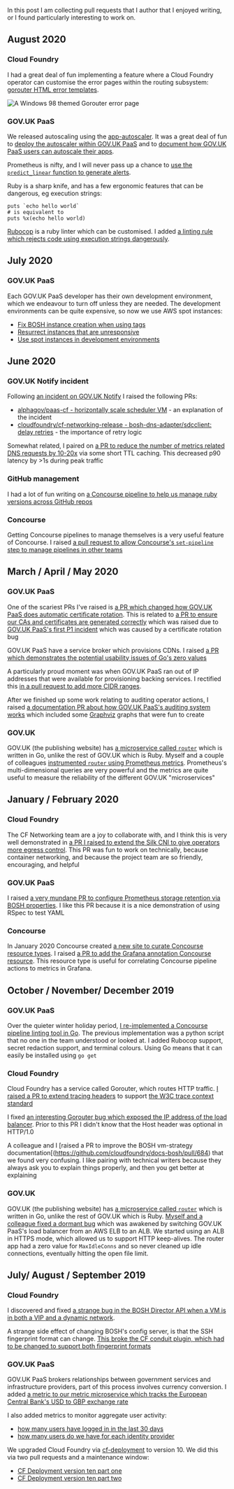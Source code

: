 In this post I am collecting pull requests that I author that I enjoyed
writing, or I found particularly interesting to work on.

## August 2020

### Cloud Foundry

I had a great deal of fun implementing a feature where a Cloud Foundry operator
can customise the error pages within the routing subsystem:
[gorouter HTML error templates](https://github.com/cloudfoundry/gorouter/pull/271).

![A Windows 98 themed Gorouter error page](/images/gorouter-404.png)

### GOV.UK PaaS

We released autoscaling using the
[app-autoscaler](https://github.com/cloudfoundry/app-autoscaler).
It was a great deal of fun to
[deploy the autoscaler within GOV.UK PaaS](https://github.com/alphagov/paas-cf/pull/2408)
and to
[document how GOV.UK PaaS users can autoscale their apps](https://github.com/alphagov/paas-tech-docs/pull/334).

Prometheus is nifty, and I will never pass up a chance to
[use the `predict_linear` function to generate alerts](https://github.com/alphagov/paas-cf/pull/2407).

Ruby is a sharp knife, and has a few ergonomic features that can be dangerous, eg
execution strings:

    puts `echo hello world`
    # is equivalent to
    puts %x(echo hello world)

[Rubocop](https://rubocop.org/) is a ruby linter which can be customised.
I added [a linting rule which rejects code using execution strings dangerously](https://github.com/alphagov/paas-cf/pull/2420).

## July 2020

### GOV.UK PaaS

Each GOV.UK PaaS developer has their own development environment, which we
endeavour to turn off unless they are needed. The development environments can
be quite expensive, so now we use AWS spot instances:

- [Fix BOSH instance creation when using tags](https://github.com/cloudfoundry/bosh-aws-cpi-release/pull/105)
- [Resurrect instances that are unresponsive](https://github.com/alphagov/paas-bootstrap/pull/376)
- [Use spot instances in development environments](https://github.com/alphagov/paas-cf/pull/2377)

## June 2020

### GOV.UK Notify incident

Following
[an incident on GOV.UK Notify](https://status.notifications.service.gov.uk/incidents/jbwmppqcphg0)
I raised the following PRs:

- [alphagov/paas-cf - horizontally scale scheduler VM](https://github.com/alphagov/paas-cf/pull/2358) - an explanation of the incident
- [cloudfoundry/cf-networking-release - bosh-dns-adapter/sdcclient: delay retries](https://github.com/cloudfoundry/cf-networking-release/pull/81) - the importance of retry logic

Somewhat related, I paired on
[a PR to reduce the number of metrics related DNS requests by 10-20x](https://github.com/alphagov/notifications-utils/pull/752)
via some short TTL caching.
This decreased p90 latency by >1s during peak traffic

### GitHub management

I had a lot of fun writing on
[a Concourse pipeline to help us manage ruby versions across GitHub repos](https://github.com/alphagov/paas-release-ci/pull/145)

### Concourse

Getting Concourse pipelines to manage themselves is a very useful feature of Concourse.
I raised
[a pull request to allow Concourse's `set-pipeline` step to manage pipelines in other teams](https://github.com/concourse/concourse/pull/5729)

## March / April / May 2020

### GOV.UK PaaS

One of the scariest PRs I've raised is
[a PR which changed how GOV.UK PaaS does automatic certificate rotation](https://github.com/alphagov/paas-cf/pull/2323).
This is related to
[a PR to ensure our CAs and certificates are generated correctly](https://github.com/alphagov/paas-cf/pull/2314)
which was raised due to
[GOV.UK PaaS's first P1 incident](https://status.cloud.service.gov.uk/incidents/92gmvk51zw19)
which was caused by a certificate rotation bug

GOV.UK PaaS have a service broker which provisions CDNs. I raised
[a PR which demonstrates the potential usability issues of Go's zero values](https://github.com/alphagov/paas-cdn-broker/pull/34)

A particularly proud moment was when GOV.UK PaaS ran out of IP addresses that
were available for provisioning backing services. I rectified this
[in a pull request to add more CIDR ranges](https://github.com/alphagov/paas-cf/pull/2290).

After we finished up some work relating to auditing operator actions,
I raised [a documentation PR about how GOV.UK PaaS's auditing system works](https://github.com/alphagov/paas-team-manual/pull/340)
which included some
[Graphviz](https://graphviz.org/)
graphs that were fun to create

### GOV.UK

GOV.UK (the publishing website) has
[a microservice called `router`](https://github.com/alphagov/router/pull/148)
which is written in Go, unlike the rest of GOV.UK which is Ruby.
Myself and a couple of colleagues
[instrumented `router` using Prometheus metrics](https://github.com/alphagov/router/pull/148).
Prometheus's multi-dimensional queries are very powerful and the metrics are
quite useful to measure the reliability of the different GOV.UK "microservices"

## January / February 2020

### Cloud Foundry

The CF Networking team are a joy to collaborate with, and I think this is very
well demonstrated in
[a PR I raised to extend the Silk CNI to give operators more egress control](https://github.com/cloudfoundry/silk-release/pull/23).
This PR was fun to work on technically, because container networking, and
because the project team are so friendly, encouraging, and helpful

### GOV.UK PaaS

I raised
[a very mundane PR to configure Prometheus storage retention via BOSH properties](https://github.com/cloudfoundry/silk-release/pull/23).
I like this PR because it is a nice demonstration of using RSpec to test YAML

### Concourse

In January 2020 Concourse created
[a new site to curate Concourse resource types](https://resource-types.concourse-ci.org/).
I raised
[a PR to add the Grafana annotation Concourse resource](https://github.com/concourse/resource-types/pull/20).
This resource type is useful for correlating Concourse pipeline actions to
metrics in Grafana.

## October / November/ December 2019

### GOV.UK PaaS

Over the quieter winter holiday period,
[I re-implemented a Concourse pipeline linting tool in Go](https://github.com/alphagov/paas-cf/pull/2210).
The previous implementation was a python script that no one in the team understood or looked at.
I added Rubocop support, secret redaction support, and terminal colours.
Using Go means that it can easily be installed using `go get`

### Cloud Foundry

Cloud Foundry has a service called Gorouter, which routes HTTP traffic.
[I raised a PR to extend tracing headers](https://github.com/cloudfoundry/gorouter/pull/261)
to support
[the W3C trace context standard](https://www.w3.org/TR/trace-context/)

I fixed
[an interesting Gorouter bug which exposed the IP address of the load balancer](https://github.com/cloudfoundry/gorouter/pull/257).
Prior to this PR I didn't know that the Host header was optional in HTTP/1.0

A colleague and I
[raised a PR to improve the BOSH vm-strategy documentation[(https://github.com/cloudfoundry/docs-bosh/pull/684)
that we found very confusing. I like pairing with technical writers because
they always ask you to explain things properly, and then you get better at
explaining

### GOV.UK


GOV.UK (the publishing website) has
[a microservice called `router`](https://github.com/alphagov/router/pull/148)
which is written in Go, unlike the rest of GOV.UK which is Ruby.
[Myself and a colleague fixed a dormant
bug](https://github.com/alphagov/router/pull/145) which was awakened by
switching GOV.UK PaaS's load balancer from an AWS ELB to an ALB. We started
using an ALB in HTTPS mode, which allowed us to support HTTP keep-alives. The
router app had a zero value for `MaxIdleConns` and so never cleaned up idle
connections, eventually hitting the open file limit.

## July/ August / September 2019

### Cloud Foundry

I discovered and fixed
[a strange bug in the BOSH Director API when a VM is in both a VIP and a dynamic network](https://github.com/cloudfoundry/bosh/pull/2206).

A strange side effect of changing BOSH's config server, is that the SSH
fingerprint format can change.
[This broke the CF conduit plugin, which had to be changed to support both fingerprint formats](https://github.com/alphagov/paas-cf-conduit/pull/42)

### GOV.UK PaaS

GOV.UK PaaS brokers relationships between government services and
infrastructure providers, part of this process involves currency conversion.
I added
[a metric to our metric microservice which tracks the European Central Bank's USD to GBP exchange rate](https://github.com/alphagov/paas-cf/pull/2016)

I also added metrics to monitor aggregate user activity:

- [how many users have logged in in the last 30 days](https://github.com/alphagov/paas-cf/pull/2005)
- [how many users do we have for each identity provider](https://github.com/alphagov/paas-cf/pull/2002)

We upgraded Cloud Foundry via
[cf-deployment](https://github.com/cloudfoundry/cf-deployment)
to version 10. We did this via two pull requests and a maintenance window:

- [CF Deployment version ten part one](https://github.com/alphagov/paas-cf/pull/1995)
- [CF Deployment version ten part two](https://github.com/alphagov/paas-cf/pull/1996)
